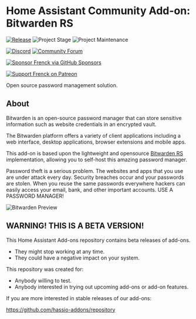 # Home Assistant Community Add-on: Bitwarden RS

[![Release][release-shield]][release] ![Project Stage][project-stage-shield] ![Project Maintenance][maintenance-shield]

[![Discord][discord-shield]][discord] [![Community Forum][forum-shield]][forum]

[![Sponsor Frenck via GitHub Sponsors][github-sponsors-shield]][github-sponsors]

[![Support Frenck on Patreon][patreon-shield]][patreon]

Open source password management solution.

## About

Bitwarden is an open-source password manager that can store sensitive
information such as website credentials in an encrypted vault.

The Bitwarden platform offers a variety of client applications including
a web interface, desktop applications, browser extensions and mobile apps.

This add-on is based upon the lightweight and opensource
[Bitwarden RS][bitwarden-rs] implementation, allowing you to self-host
this amazing password manager.

Password theft is a serious problem. The websites and apps that you use are
under attack every day. Security breaches occur and your passwords are stolen.
When you reuse the same passwords everywhere hackers can easily access your
email, bank, and other important accounts. USE A PASSWORD MANAGER!

![Bitwarden Preview][screenshot]

## WARNING! THIS IS A BETA VERSION!

This Home Assistant Add-ons repository contains beta releases of add-ons.

- They might stop working at any time.
- They could have a negative impact on your system.

This repository was created for:

- Anybody willing to test.
- Anybody interested in trying out upcoming add-ons or add-on features.

If you are more interested in stable releases of our add-ons:

<https://github.com/hassio-addons/repository>

[bitwarden-rs]: https://github.com/dani-garcia/bitwarden_rs
[discord-shield]: https://img.shields.io/discord/478094546522079232.svg
[discord]: https://discord.me/hassioaddons
[forum-shield]: https://img.shields.io/badge/community-forum-brightgreen.svg
[forum]: https://community.home-assistant.io/t/home-assistant-community-add-on-bitwarden-rs/115573?u=frenck
[github-sponsors-shield]: https://frenck.dev/wp-content/uploads/2019/12/github_sponsor.png
[github-sponsors]: https://github.com/sponsors/frenck
[maintenance-shield]: https://img.shields.io/maintenance/yes/2021.svg
[patreon-shield]: https://frenck.dev/wp-content/uploads/2019/12/patreon.png
[patreon]: https://www.patreon.com/frenck
[project-stage-shield]: https://img.shields.io/badge/project%20stage-experimental-yellow.svg
[release-shield]: https://img.shields.io/badge/version-v0.7.0-blue.svg
[release]: https://github.com/hassio-addons/addon-bitwarden/tree/v0.7.0
[screenshot]: https://github.com/hassio-addons/addon-bitwarden/raw/main/images/screenshot.png
